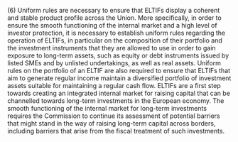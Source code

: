 (6) Uniform rules are necessary to ensure that ELTIFs display a coherent and stable product profile across the Union. More specifically, in order to ensure the smooth functioning of the internal market and a high level of investor protection, it is necessary to establish uniform rules regarding the operation of ELTIFs, in particular on the composition of their portfolio and the investment instruments that they are allowed to use in order to gain exposure to long-term assets, such as equity or debt instruments issued by listed SMEs and by unlisted undertakings, as well as real assets. Uniform rules on the portfolio of an ELTIF are also required to ensure that ELTIFs that aim to generate regular income maintain a diversified portfolio of investment assets suitable for maintaining a regular cash flow. ELTIFs are a first step towards creating an integrated internal market for raising capital that can be channelled towards long-term investments in the European economy. The smooth functioning of the internal market for long-term investments requires the Commission to continue its assessment of potential barriers that might stand in the way of raising long-term capital across borders, including barriers that arise from the fiscal treatment of such investments.